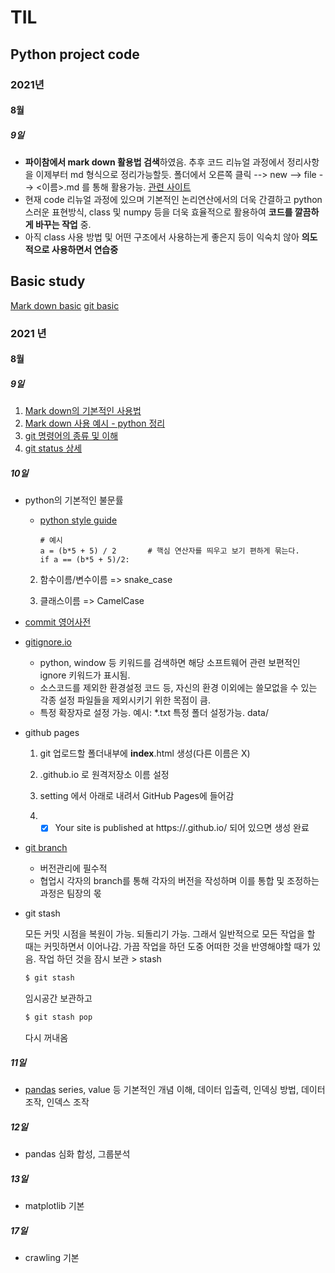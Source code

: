 # TIL

## Python project code

### 2021년

#### 8월

##### 9일

- **파이참에서 mark down 활용법 검색**하였음. 추후 코드 리뉴얼 과정에서 정리사항을 이제부터 md 형식으로 정리가능할듯. 
  폴더에서 오른쪽 클릭 --> new --> file --> <이름>.md 를 통해 활용가능.
  [관련 사이트](https://www.jetbrains.com/help/pycharm/markdown.html)
- 현재 code 리뉴얼 과정에 있으며 기본적인 논리연산에서의 더욱 간결하고 python 스러운 표현방식, class 및 numpy 등을 더욱 효율적으로 활용하여 **코드를 깔끔하게 바꾸는 작업** 중.  
- 아직 class 사용 방법 및 어떤 구조에서 사용하는게 좋은지 등이 익숙치 않아 **의도적으로 사용하면서 연습중**

## Basic study

[Mark down basic](mark_down_basic.md)
[git basic](git_basic.md)

### 2021 년

#### 8월

##### 9일

1. [Mark down의 기본적인 사용법](mark_down_basic.md)
2. [Mark down 사용 예시 - python 정리](mark_down_python.md)
3. [git 명령어의 종류 및 이해](git_basic.md)
4. [git status 상세](status.md)

##### 10일

- python의 기본적인 불문률

  - [python style guide](https://www.python.org/dev/peps/pep-0008/)

    ```
    # 예시
    a = (b*5 + 5) / 2   	# 핵심 연산자를 띄우고 보기 편하게 묶는다.
    if a == (b*5 + 5)/2:
    ```

  2. 함수이름/변수이름 => snake_case

  3. 클래스이름 => CamelCase

- [commit 영어사전](https://blog.ull.im/engineering/2019/03/10/logs-on-git.html)

- [gitignore.io](https://www.toptal.com/developers/gitignore)

  - python, window 등 키워드를 검색하면 해당 소프트웨어 관련 보편적인 ignore 키워드가 표시됨.
  - 소스코드를 제외한 환경설정 코드 등, 자신의 환경 이외에는 쓸모없을 수 있는 각종 설정 파일들을 제외시키기 위한 목점이 큼.
  - 특정 확장자로 설정 가능. 예시: *.txt
    특정 폴더 설정가능. data/

- github pages

  1. git 업로드할 폴더내부에 **index**.html 생성(다른 이름은 X)

  2. <username>.github.io 로 원격저장소 이름 설정

  3. setting 에서 아래로 내려서 GitHub Pages에 들어감
  4. - [x] Your site is published at https://<username>.github.io/ 되어 있으면 생성 완료

- [git branch](branch_basic)
  - 버전관리에 필수적
  - 협업시 각자의 branch를 통해 각자의 버전을 작성하며
    이를 통합 및 조정하는 과정은 팀장의 몫
    
  
- git stash

  모든 커밋 시점을 복원이 가능. 되돌리기 가능.
  그래서 일반적으로 모든 작업을 할 때는 커밋하면서 이어나감.
  가끔 작업을 하던 도중 어떠한 것을 반영해야할 때가 있음.
  작업 하던 것을 잠시 보관 > stash

  ```bash
  $ git stash
  ```

  임시공간 보관하고

  ```bash
  $ git stash pop
  ```

  다시 꺼내옴

##### 11일

- [pandas](pandas_basic.md)
  series, value 등 기본적인 개념 이해, 데이터 입출력, 인덱싱 방법, 데이터 조작, 인덱스 조작

##### 12일

- pandas 심화
  합성, 그룹분석

##### 13일

- matplotlib 기본

##### 17일

- crawling 기본
  
